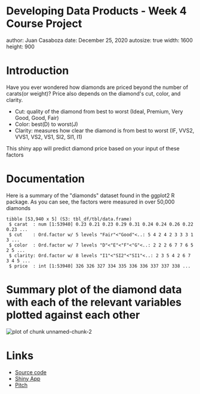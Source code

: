 Developing Data Products - Week 4 Course Project
========================================================
author: Juan Casaboza
date: December 25, 2020
autosize: true
width: 1600
height: 900

Introduction
========================================================
Have you ever wondered how diamonds are priced beyond the number of carats(or weight)? Price also depends on the diamond's cut, color, and clarity.
- Cut: quality of the diamond from best to worst (Ideal, Premium, Very Good, Good, Fair)
- Color: best(D) to worst(J)
- Clarity: measures how clear the diamond is from best to worst (IF, VVS2, VVS1, VS2, VS1, SI2, SI1, I1)

This shiny app will predict diamond price based on your input of these factors

Documentation
========================================================
Here is a summary of the "diamonds" dataset found in the ggplot2 R package. As you can see, the factors were measured in over 50,000 diamonds 

```
tibble [53,940 x 5] (S3: tbl_df/tbl/data.frame)
 $ carat  : num [1:53940] 0.23 0.21 0.23 0.29 0.31 0.24 0.24 0.26 0.22 0.23 ...
 $ cut    : Ord.factor w/ 5 levels "Fair"<"Good"<..: 5 4 2 4 2 3 3 3 1 3 ...
 $ color  : Ord.factor w/ 7 levels "D"<"E"<"F"<"G"<..: 2 2 2 6 7 7 6 5 2 5 ...
 $ clarity: Ord.factor w/ 8 levels "I1"<"SI2"<"SI1"<..: 2 3 5 4 2 6 7 3 4 5 ...
 $ price  : int [1:53940] 326 326 327 334 335 336 336 337 337 338 ...
```

Summary plot of the diamond data with each of the relevant variables plotted against each other
========================================================
![plot of chunk unnamed-chunk-2](diamond_presentation-figure/unnamed-chunk-2-1.png)

Links
========================================================
* [Source code](https://github.com/jcasaboza/Developing-Data-products)
* [Shiny App](https://juan-casaboza.shinyapps.io/Developing-Data-Products-Project-master/)
* [Pitch](https://rpubs.com/jcasaboza/707655)

